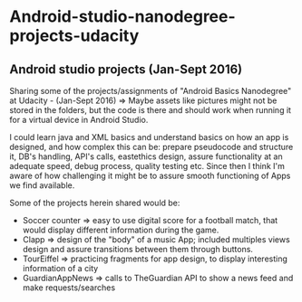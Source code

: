# Android-studio-nanodegree-projects-udacity
Android studio projects (Jan-Sept 2016)
-----------------------------------------------------------------------------
Sharing some of the projects/assignments of "Android Basics Nanodegree" at Udacity - (Jan-Sept 2016) => Maybe assets like pictures might not be stored in the folders, but the code is there and should work when running it for a virtual device in Android Studio.

I could learn java and XML basics and understand basics on how an app is designed, and how complex this can be: prepare pseudocode and structure it, DB's handling, API's calls, eastethics design, assure functionality at an adequate speed, debug process, quality testing etc. Since then I think I'm aware of how challenging it might be to assure smooth functioning of Apps we find available.

Some of the projects herein shared would be:

- Soccer counter => easy to use digital score for a football match, that would display different information during the game.
- Clapp => design of the "body" of a music App; included multiples views design and assure transitions between them through buttons.
- TourEiffel => practicing fragments for app design, to display interesting information of a city
- GuardianAppNews => calls to TheGuardian API to show a news feed and make requests/searches
